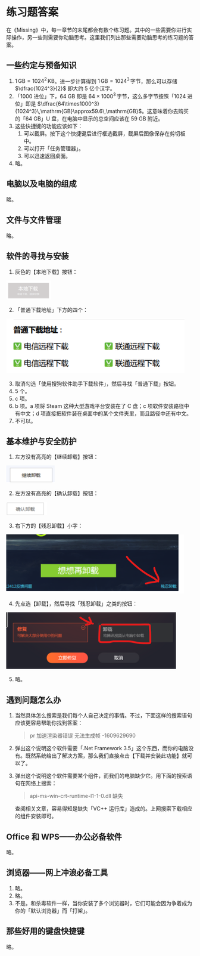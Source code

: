 # 练习题答案

在《Missing》中，每一章节的末尾都会有数个练习题。其中的一些需要你进行实际操作，另一些则需要你动脑思考。这里我们列出那些需要动脑思考的练习题的答案。

## 一些约定与预备知识

1. $1\,\mathrm{GB}=1024^2\,\mathrm{KB}$。进一步计算得到 $1\,\mathrm{GB}=1024^3\,\text{字节}$，那么可以存储 $\dfrac{1024^3}{2}$ 即大约 5 亿个汉字。  
2. 「1000 进位」下，64 GB 即是 $64\times1000^3\,\text{字节}$，这么多字节按照「1024 进位」即是 $\dfrac{64\times1000^3}{1024^3}\,\mathrm{GB}\approx59.6\,\mathrm{GB}$。这意味着你去购买的「64 GB」U 盘，在电脑中显示的总空间应该在 59 GB 附近。  
3. 这些快捷键的功能应该如下：  
    1. 可以截屏。按下这个快捷键后进行框选截屏，截屏后图像保存在剪切板中。  
    2. 可以打开「任务管理器」。  
    3. 可以迅速返回桌面。  
4. 略。

## 电脑以及电脑的组成

略。

## 文件与文件管理

略。

## 软件的寻找与安装

1. 灰色的【本地下载】按钮：

![Untitled](answers/Untitled.png)

2. 「普通下载地址」下方的四个：

![Untitled](answers/Untitled%201.png)

3. 取消勾选「使用搜狗软件助手下载软件」，然后寻找「普通下载」按钮。  
4. 5 个。  
5. c 项。  
6. b 项。a 项将 Steam 这种大型游戏平台安装在了 C 盘；c 项软件安装路径中有中文；d 项直接把软件装在桌面中的某个文件夹里，而且路径中还有中文。  
7. 不可以。  

## 基本维护与安全防护

1. 左方没有高亮的【继续卸载】按钮：

![Untitled](answers/Untitled%202.png)

2. 左方没有高亮的【确认卸载】按钮：

![Untitled](answers/Untitled%203.png)

3. 右下方的【残忍卸载】小字：

![Untitled](answers/Untitled%204.png)

4. 先点选【卸载】，然后寻找「残忍卸载」之类的按钮：

![Untitled](answers/Untitled%205.png)

5. 略。

## 遇到问题怎么办

1. 当然具体怎么搜索是我们每个人自己决定的事情。不过，下面这样的搜索语句应该更容易帮助你找到答案：
    
    > pr 加速渲染器错误 无法生成帧 -1609629690
    > 
2. 弹出这个说明这个软件需要「.Net Framework 3.5」这个东西，而你的电脑没有。既然系统给出了解决方案，那么我们直接点击【下载并安装此功能】就可以了。  
3. 弹出这个说明这个软件需要某个组件，而我们的电脑缺少它。用下面的搜索语句在网络上搜索：
    
    > api-ms-win-crt-runtime-l1-1-0.dll 缺失
    > 
    
    查阅相关文章，容易得知是缺失「VC++ 运行库」造成的。上网搜索下载相应的组件安装即可。
    

## Office 和 WPS——办公必备软件

略。

## 浏览器——网上冲浪必备工具

1. 略。  
2. 略。  
3. 不是。和杀毒软件一样，当你安装了多个浏览器时，它们可能会因为争着成为你的「默认浏览器」而「打架」。

## 那些好用的键盘快捷键

略。